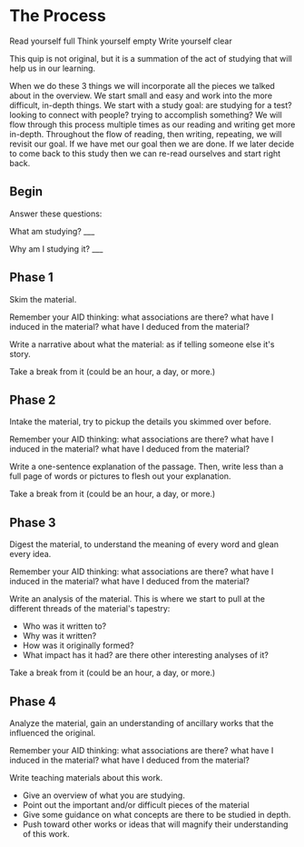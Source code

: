 # The Process

Read yourself full
Think yourself empty
Write yourself clear

This quip is not original, but it is a summation of the act of studying that will help us in our learning.

When we do these 3 things we will incorporate all the pieces we talked about in the overview.
We start small and easy and work into the more difficult, in-depth things.
We start with a study goal: are studying for a test? looking to connect with people? trying to accomplish something?
We will flow through this process multiple times as our reading and writing get more in-depth.
Throughout the flow of reading, then writing, repeating, we will revisit our goal.
If we have met our goal then we are done.
If we later decide to come back to this study then we can re-read ourselves and start right back.


## Begin

Answer these questions:

  What am studying? ___
  
  Why am I studying it? ___


## Phase 1

Skim the material.

Remember your AID thinking: 
  what associations are there? 
  what have I induced in the material? 
  what have I deduced from the material?

Write a narrative about what the material: as if telling someone else it's story.

Take a break from it (could be an hour, a day, or more.)


## Phase 2

Intake the material, try to pickup the details you skimmed over before.

Remember your AID thinking: 
  what associations are there? 
  what have I induced in the material? 
  what have I deduced from the material?

Write a one-sentence explanation of the passage.
Then, write less than a full page of words or pictures to flesh out your explanation.

Take a break from it (could be an hour, a day, or more.)


## Phase 3

Digest the material, to understand the meaning of every word and glean every idea.

Remember your AID thinking: 
  what associations are there? 
  what have I induced in the material? 
  what have I deduced from the material?

Write an analysis of the material.
This is where we start to pull at the different threads of the material's tapestry:
- Who was it written to?
- Why was it written?
- How was it originally formed?
- What impact has it had? are there other interesting analyses of it?

Take a break from it (could be an hour, a day, or more.)


## Phase 4

Analyze the material, gain an understanding of ancillary works that the influenced the original.

Remember your AID thinking: 
  what associations are there? 
  what have I induced in the material? 
  what have I deduced from the material?

Write teaching materials about this work.
- Give an overview of what you are studying.
- Point out the important and/or difficult pieces of the material
- Give some guidance on what concepts are there to be studied in depth.
- Push toward other works or ideas that will magnify their understanding of this work.
